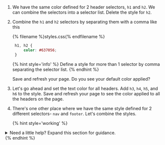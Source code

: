 1. We have the same color defined for 2 header selectors, `h1` and `h2`. We can combine the selectors into a selector list. Delete the style for `h2`. 

1. Combine the `h1` and `h2` selectors by separating them with a comma like this

   {% filename %}styles.css{% endfilename %}
   ```css
    h1, h2 {
        color: #637056;
    }
   ```

    {% hint style='info' %}
Define a style for more than 1 selector by comma separating the selector list. 
    {% endhint %}

    Save and refresh your page. Do you see your default color applied?

1. Let's go ahead and set the text color for all headers. Add `h3`, `h4`, `h5`, and `h6` to the style. Save and refresh your page to see the color applied to all the headers on the page.

1. There's one other place where we have the same style defined for 2 different selectors- `nav` and `footer`. Let's combine the styles.
    
   {% hint style='working' %}
<details>
<summary>
Need a little help? Expand this section for guidance. 
</summary>
Delete the style for <code>footer</code> and change the selector for <code>nav</code> style to <code>nav, footer</code>.
</details>
   {% endhint %}

